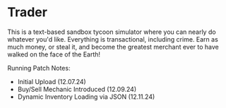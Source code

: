 # Trader
This is a text-based sandbox tycoon simulator where you can nearly do whatever you'd like. Everything is transactional, including crime. Earn as much money, or steal it, and become the greatest merchant ever to have walked on the face of the Earth!

Running Patch Notes:
  * Initial Upload (12.07.24)
  * Buy/Sell Mechanic Introduced (12.09.24)
  * Dynamic Inventory Loading via JSON (12.11.24)

